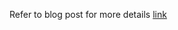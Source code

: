 Refer to blog post for more details
[link](https://www.udaykirankavaturu.com/exploring-nodejs-clustering)
